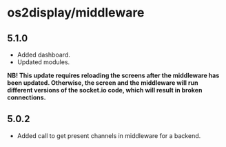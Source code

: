# os2display/middleware

## 5.1.0

* Added dashboard.
* Updated modules.

**NB! This update requires reloading the screens after the middleware has been updated. Otherwise, the screen and the middleware will run different versions of the socket.io code, which will result in broken connections.**

## 5.0.2

* Added call to get present channels in middleware for a backend.
